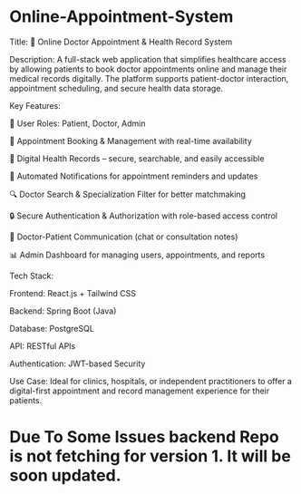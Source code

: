# Online-Appointment-System
Title: 🏥 Online Doctor Appointment & Health Record System

Description:
A full-stack web application that simplifies healthcare access by allowing patients to book doctor appointments online and manage their medical records digitally. The platform supports patient-doctor interaction, appointment scheduling, and secure health data storage.

Key Features:

👤 User Roles: Patient, Doctor, Admin

📅 Appointment Booking & Management with real-time availability

📄 Digital Health Records – secure, searchable, and easily accessible

📧 Automated Notifications for appointment reminders and updates

🔍 Doctor Search & Specialization Filter for better matchmaking

🔒 Secure Authentication & Authorization with role-based access control

💬 Doctor-Patient Communication (chat or consultation notes)

📊 Admin Dashboard for managing users, appointments, and reports

Tech Stack:

Frontend: React.js + Tailwind CSS

Backend: Spring Boot (Java)

Database: PostgreSQL

API: RESTful APIs

Authentication: JWT-based Security

Use Case:
Ideal for clinics, hospitals, or independent practitioners to offer a digital-first appointment and record management experience for their patients.

# Due To Some Issues backend Repo is not fetching for version 1. It will be soon updated.

